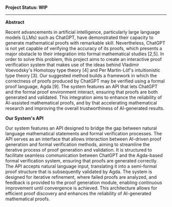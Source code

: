 **Project Status: WIP**

--------------------------------------------------------------------------------------------------

**Abstract**

Recent advancements in artificial intelligence, particularly large language models (LLMs) such as ChatGPT, have demonstrated their capacity to generate mathematical proofs with remarkable skill. Nevertheless, ChatGPT is not yet capable of verifying the accuracy of its proofs, which presents a major obstacle to their integration into formal mathematical studies [2,5]. In order to solve this problem, this project aims to create an interactive proof verification system that makes use of the ideas behind Vladimir Voevodsky's Homotopy type theory [4] and Per Martin-Löf's intuitionistic type theory [3]. Our suggested method builds a framework in which the correctness of proofs produced by ChatGPT may be verified using a formal proof language, Agda [9]. The system features an API that lets ChatGPT and the formal proof environment interact, ensuring that proofs are both generated and validated. This integration aims to enhance the reliability of AI-assisted mathematical proofs, and by that accelerating mathematical research and improving the overall trustworthiness of AI-generated results.

**Our System's API**

Our system features an API designed to bridge the gap between natural language mathematical statements and formal verification processes. The API serves as an interface that allows interaction between AI-driven proof generation and formal verification methods, aiming to streamline the iterative process of proof generation and validation. It is structured to facilitate seamless communication between ChatGPT and the Agda-based formal verification system, ensuring that proofs are generated correctly.
The API accepts natural language input, translating it into a semi-formal proof structure that is subsequently validated by Agda. The system is designed for iterative refinement, where failed proofs are analyzed, and feedback is provided to the proof generation module, enabling continuous improvement until convergence is achieved. This architecture allows for efficient proof discovery and enhances the reliability of AI-generated mathematical proofs.
